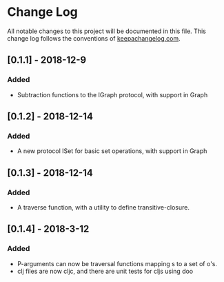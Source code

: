 # Change Log
All notable changes to this project will be documented in this file. This change log follows the conventions of [keepachangelog.com](http://keepachangelog.com/).


## [0.1.1] - 2018-12-9
### Added
- Subtraction functions to the IGraph protocol, with support in Graph

## [0.1.2] - 2018-12-14
### Added
- A new protocol ISet for basic set operations, with support in Graph

## [0.1.3] - 2018-12-14
### Added
- A traverse function, with a utility to define transitive-closure.

## [0.1.4] - 2018-3-12
### Added
- P-arguments can now be traversal functions mapping s to a set of o's.
- clj files are now cljc, and there are unit tests for cljs using doo
